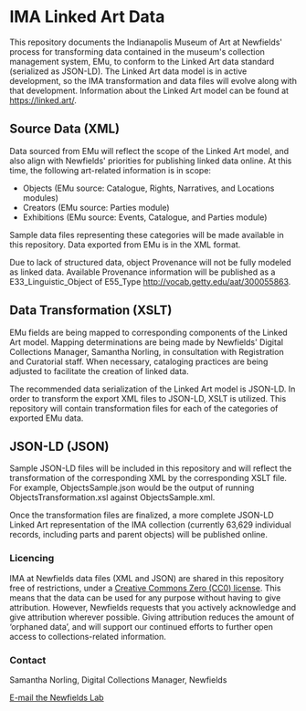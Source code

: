 # IMA Linked Art Data
This repository documents the Indianapolis Museum of Art at Newfields' process for transforming data contained in the museum's collection management system, EMu, to conform to the Linked Art data standard (serialized as JSON-LD). The Linked Art data model is in active development, so the IMA transformation and data files will evolve along with that development. Information about the Linked Art model can be found at https://linked.art/.

## Source Data (XML)
Data sourced from EMu will reflect the scope of the Linked Art model, and also align with Newfields' priorities for publishing linked data online. At this time, the following art-related information is in scope:

- Objects (EMu source: Catalogue, Rights, Narratives, and Locations modules)
- Creators (EMu source: Parties module)
- Exhibitions (EMu source: Events, Catalogue, and Parties module)

Sample data files representing these categories will be made available in this repository. Data exported from EMu is in the XML format.

Due to lack of structured data, object Provenance will not be fully modeled as linked data. Available Provenance information will be published as a E33_Linguistic_Object of E55_Type http://vocab.getty.edu/aat/300055863.

## Data Transformation (XSLT)
EMu fields are being mapped to corresponding components of the Linked Art model. Mapping determinations are being made by Newfields' Digital Collections Manager, Samantha Norling, in consultation with Registration and Curatorial staff. When necessary, cataloging practices are being adjusted to facilitate the creation of linked data.

The recommended data serialization of the Linked Art model is JSON-LD. In order to transform the export XML files to JSON-LD, XSLT is utilized. This repository will contain transformation files for each of the categories of exported EMu data.

## JSON-LD (JSON)
Sample JSON-LD files will be included in this repository and will reflect the transformation of the corresponding XML by the corresponding XSLT file. For example, ObjectsSample.json would be the output of running ObjectsTransformation.xsl against ObjectsSample.xml.

Once the transformation files are finalized, a more complete JSON-LD Linked Art representation of the IMA collection (currently 63,629 individual records, including parts and parent objects) will be published online.

### Licencing
IMA at Newfields data files (XML and JSON) are shared in this repository free of restrictions, under a [Creative Commons Zero (CC0) license](https://creativecommons.org/choose/zero/). This means that the data can be used for any purpose without having to give attribution. However, Newfields requests that you actively acknowledge and give attribution wherever possible. Giving attribution reduces the amount of ‘orphaned data’, and will support our continued efforts to further open access to collections-related information.

### Contact
Samantha Norling, Digital Collections Manager, Newfields 

[E-mail the Newfields Lab](mailto:newfieldslab@discovernewfields.org)

